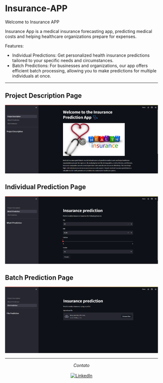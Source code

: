 # Insurance-APP

Welcome to Insurance APP

Insurance App is a medical insurance forecasting app, predicting medical costs and helping healthcare organizations prepare for expenses.

Features:

- Individual Predictions: Get personalized health insurance predictions tailored to your specific needs and circumstances.
- Batch Predictions: For businesses and organizations, our app offers efficient batch processing, allowing you to make predictions for multiple individuals at once.

---

## Project Description Page

<img width="876" alt="project Description" src="./img/pd.png">

## Individual Prediction Page

<img width="876" alt="Individual Prediction" src="./img/pm.png">

## Batch Prediction Page

<img width="876" alt="Batch Prediction" src="./img/pl.png">

---

<div align="center">
<i>Contato</i><br> 
<br>
<a href="https://www.linkedin.com/in/vinic-costa/" target="_blank"><img src="https://img.shields.io/badge/linkedin-%230077B5.svg?style=for-the-badge&logo=linkedin&logoColor=white" alt="LinkedIn"></a>
</div>
